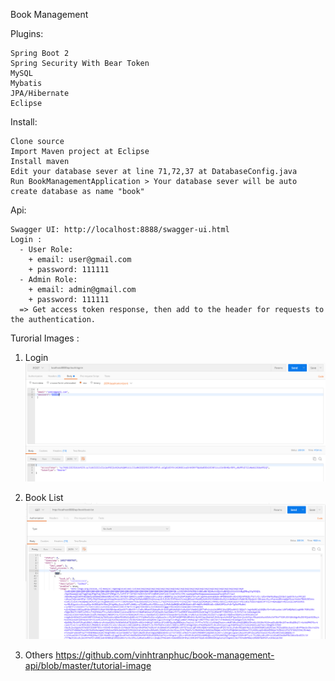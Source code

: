 Book Management

  Plugins:

    Spring Boot 2
    Spring Security With Bear Token
    MySQL
    Mybatis
    JPA/Hibernate
    Eclipse
  Install:

    Clone source
    Import Maven project at Eclipse
    Install maven
    Edit your database sever at line 71,72,37 at DatabaseConfig.java
    Run BookManagementApplication > Your database sever will be auto create database as name "book"

  Api:

    Swagger UI: http://localhost:8888/swagger-ui.html
    Login :
      - User Role:
        + email: user@gmail.com
        + password: 111111
      - Admin Role:
        + email: admin@gmail.com
        + password: 111111
      => Get access token response, then add to the header for requests to the authentication.
   
 Turorial Images :
 
  1. Login
  ![alt text](https://github.com/vinhtranphuc/book-management-api/blob/master/tutorial-image/login.png)
  
  2. Book List
  ![alt text](https://github.com/vinhtranphuc/book-management-api/blob/master/tutorial-image/all-books.png)
  
  3. Others
  https://github.com/vinhtranphuc/book-management-api/blob/master/tutorial-image
